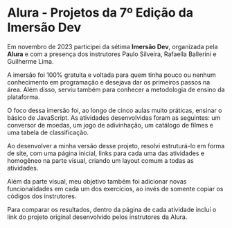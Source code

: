 # Alura - Projetos da 7º Edição da Imersão Dev

Em novembro de 2023 participei da sétima **Imersão Dev**, organizada pela **Alura** e com a presença dos instrutores Paulo Silveira, Rafaella Ballerini e Guilherme Lima.

A imersão foi 100% gratuita e voltada para quem tinha pouco ou nenhum conhecimento em programação e desejava dar os primeiros passos na área. Além disso, serviu também para conhecer a metodologia de ensino da plataforma.

O foco dessa imersão foi, ao longo de cinco aulas muito práticas, ensinar o básico de JavaScript. As atividades desenvolvidas foram as seguintes: um conversor de moedas, um jogo de adivinhação, um catálogo de filmes e uma tabela de classificação.

Ao desenvolver a minha versão desse projeto, resolvi estruturá-lo em forma de site, com uma página inicial, links para cada uma das atividades e homogêneo na parte visual, criando um layout comum a todas as atividades.

Além da parte visual, meu objetivo também foi adicionar novas funcionalidades em cada um dos exercícios, ao invés de somente copiar os códigos dos instrutores.

Para comparar os resultados, dentro da página de cada atividade incluí o link do projeto original desenvolvido pelos instrutores da Alura.


